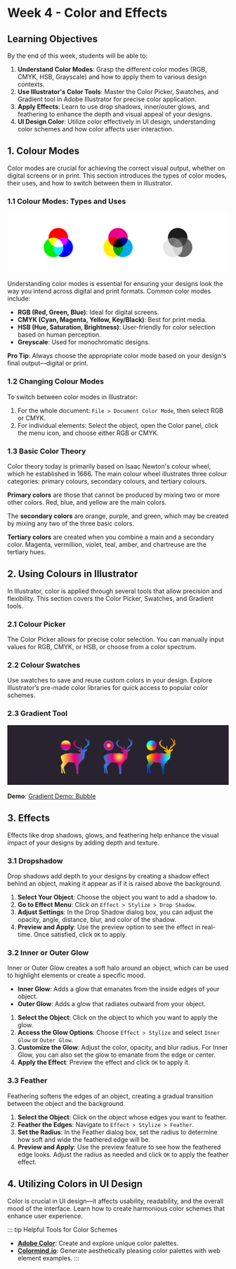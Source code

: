 # Week 4 - Color and Effects

## Learning Objectives

By the end of this week, students will be able to:

1. **Understand Color Modes**: Grasp the different color modes (RGB, CMYK, HSB, Grayscale) and how to apply them to various design contexts.
2. **Use Illustrator's Color Tools**: Master the Color Picker, Swatches, and Gradient tool in Adobe Illustrator for precise color application.
3. **Apply Effects**: Learn to use drop shadows, inner/outer glows, and feathering to enhance the depth and visual appeal of your designs.
4. **UI Design Color**: Utilize color effectively in UI design, understanding color schemes and how color affects user interaction.

## 1. Colour Modes

Color modes are crucial for achieving the correct visual output, whether on digital screens or in print. This section introduces the types of color modes, their uses, and how to switch between them in Illustrator.

### 1.1 Colour Modes: Types and Uses

![Colour modes banner](./color-modes.png)

Understanding color modes is essential for ensuring your designs look the way you intend across digital and print formats. Common color modes include:

- **RGB (Red, Green, Blue)**: Ideal for digital screens.
- **CMYK (Cyan, Magenta, Yellow, Key/Black)**: Best for print media.
- **HSB (Hue, Saturation, Brightness)**: User-friendly for color selection based on human perception.
- **Greyscale**: Used for monochromatic designs.

**Pro Tip**: Always choose the appropriate color mode based on your design's final output—digital or print.

### 1.2 Changing Colour Modes

To switch between color modes in Illustrator:

1. For the whole document: `File > Document Color Mode`, then select RGB or CMYK.
2. For individual elements: Select the object, open the Color panel, click the menu icon, and choose either RGB or CMYK.

<!-- Add a Slideshow explaining the effect of color mode changes visually -->

### 1.3 Basic Color Theory

Color theory today is primarily based on Isaac Newton's colour wheel, which he established in 1666. The main colour wheel illustrates three colour categories: primary colours, secondary colours, and tertiary colours.

**Primary colors** are those that cannot be produced by mixing two or more other colors. Red, blue, and yellow are the main colors.

The **secondary colors** are orange, purple, and green, which may be created by mixing any two of the three basic colors.

**Tertiary colors** are created when you combine a main and a secondary color. Magenta, vermillion, violet, teal, amber, and chartreuse are the tertiary hues.

<YouTube
  title="Beginning Graphic Design: Color"
  url="https://www.youtube.com/embed/_2LLXnUdUIc?si=49DeBHq2p6bInb7G"
/>

## 2. Using Colours in Illustrator

In Illustrator, color is applied through several tools that allow precision and flexibility. This section covers the Color Picker, Swatches, and Gradient tools.

### 2.1 Colour Picker

<!-- Expand on this -->

The Color Picker allows for precise color selection. You can manually input values for RGB, CMYK, or HSB, or choose from a color spectrum.

### 2.2 Colour Swatches

<!-- Tell me how to do this -->

Use swatches to save and reuse custom colors in your design. Explore Illustrator’s pre-made color libraries for quick access to popular color schemes.

### 2.3 Gradient Tool

![Gradient Types Banner](./gradient-types.png)

<!-- Tell me all about Graidents, the types, how to make them -->

**Demo**: [Gradient Demo: Bubble](https://drive.google.com/drive/folders/1M5m3ZtZh9FATY83xFqRZximU786w0yCc?usp=sharing)

## 3. Effects

Effects like drop shadows, glows, and feathering help enhance the visual impact of your designs by adding depth and texture.

### 3.1 Dropshadow

Drop shadows add depth to your designs by creating a shadow effect behind an object, making it appear as if it is raised above the background.

1. **Select Your Object**: Choose the object you want to add a shadow to.
2. **Go to Effect Menu**: Click on `Effect > Stylize > Drop Shadow`.
3. **Adjust Settings**: In the Drop Shadow dialog box, you can adjust the opacity, angle, distance, blur, and color of the shadow.
4. **Preview and Apply**: Use the preview option to see the effect in real-time. Once satisfied, click `OK` to apply.

### 3.2 Inner or Outer Glow

Inner or Outer Glow creates a soft halo around an object, which can be used to highlight elements or create a specific mood.

- **Inner Glow**: Adds a glow that emanates from the inside edges of your object.
- **Outer Glow**: Adds a glow that radiates outward from your object.

1. **Select the Object**: Click on the object to which you want to apply the glow.
2. **Access the Glow Options**: Choose `Effect > Stylize` and select `Inner Glow` or `Outer Glow`.
3. **Customize the Glow**: Adjust the color, opacity, and blur radius. For Inner Glow, you can also set the glow to emanate from the edge or center.
4. **Apply the Effect**: Preview the effect and click `OK` to apply it.

### 3.3 Feather

Feathering softens the edges of an object, creating a gradual transition between the object and the background.

1. **Select the Object**: Click on the object whose edges you want to feather.
2. **Feather the Edges**: Navigate to `Effect > Stylize > Feather`.
3. **Set the Radius**: In the Feather dialog box, set the radius to determine how soft and wide the feathered edge will be.
4. **Preview and Apply**: Use the preview feature to see how the feathered edge looks. Adjust the radius as needed and click `OK` to apply the feather effect.

## 4. Utilizing Colors in UI Design

Color is crucial in UI design—it affects usability, readability, and the overall mood of the interface. Learn how to create harmonious color schemes that enhance user experience.

<!-- UI Color Schemes Slideshow -->

::: tip Helpful Tools for Color Schemes

- **[Adobe Color](https://color.adobe.com/)**: Create and explore unique color palettes.
- **[Colormind.io](http://colormind.io/bootstrap/)**: Generate aesthetically pleasing color palettes with web element examples.
  :::

#
